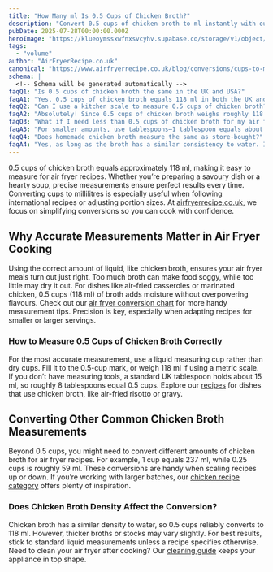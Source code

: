 ```yaml
---
title: "How Many ml Is 0.5 Cups of Chicken Broth?"
description: "Convert 0.5 cups of chicken broth to ml instantly with our easy guide—perfect for air fryer recipes and precise cooking!"
pubDate: 2025-07-28T00:00:00.000Z
heroImage: "https://klueoymssxwfnxsvcyhv.supabase.co/storage/v1/object/public/Shmucket/how-many-ml-is-0-5-cups-of-chicken-broth.webp"
tags:
  - "volume"
author: "AirFryerRecipe.co.uk"
canonical: "https://www.airfryerrecipe.co.uk/blog/conversions/cups-to-ml/how-many-ml-is-0-5-cups-of-chicken-broth"
schema: |
  <!-- Schema will be generated automatically -->
faqQ1: "Is 0.5 cups of chicken broth the same in the UK and USA?"
faqA1: "Yes, 0.5 cups of chicken broth equals 118 ml in both the UK and USA. While cup sizes can vary slightly by country, the standard metric conversion remains consistent for liquids like broth."
faqQ2: "Can I use a kitchen scale to measure 0.5 cups of chicken broth?"
faqA2: "Absolutely! Since 0.5 cups of chicken broth weighs roughly 118 grams (ml), a kitchen scale works well. Just set it to grams and pour until you reach the correct weight for precision."
faqQ3: "What if I need less than 0.5 cups of chicken broth for my air fryer recipe?"
faqA3: "For smaller amounts, use tablespoons—1 tablespoon equals about 15 ml. So, 2 tablespoons would be 30 ml, and 4 tablespoons make up roughly 0.25 cups (59 ml). Adjust as needed for your dish."
faqQ4: "Does homemade chicken broth measure the same as store-bought?"
faqA4: "Yes, as long as the broth has a similar consistency to water. If your homemade broth is thicker, you may need to adjust slightly. Strain it well before measuring for the most accurate results."
---
```

<p>0.5 cups of chicken broth equals approximately 118 ml, making it easy to measure for air fryer recipes. Whether you’re preparing a savoury dish or a hearty soup, precise measurements ensure perfect results every time. Converting cups to millilitres is especially useful when following international recipes or adjusting portion sizes. At <a href=https://www.airfryerrecipe.co.uk>airfryerrecipe.co.uk</a>, we focus on simplifying conversions so you can cook with confidence.</p>  

<h2>Why Accurate Measurements Matter in Air Fryer Cooking</h2>  
<p>Using the correct amount of liquid, like chicken broth, ensures your air fryer meals turn out just right. Too much broth can make food soggy, while too little may dry it out. For dishes like air-fried casseroles or marinated chicken, 0.5 cups (118 ml) of broth adds moisture without overpowering flavours. Check out our <a href=https://www.airfryerrecipe.co.uk/air-fryer-conversion-chart>air fryer conversion chart</a> for more handy measurement tips. Precision is key, especially when adapting recipes for smaller or larger servings.</p>  

<h3>How to Measure 0.5 Cups of Chicken Broth Correctly</h3>  
<p>For the most accurate measurement, use a liquid measuring cup rather than dry cups. Fill it to the 0.5-cup mark, or weigh 118 ml if using a metric scale. If you don’t have measuring tools, a standard UK tablespoon holds about 15 ml, so roughly 8 tablespoons equal 0.5 cups. Explore our <a href=https://www.airfryerrecipe.co.uk/recipes>recipes</a> for dishes that use chicken broth, like air-fried risotto or gravy.</p>  

<h2>Converting Other Common Chicken Broth Measurements</h2>  
<p>Beyond 0.5 cups, you might need to convert different amounts of chicken broth for air fryer recipes. For example, 1 cup equals 237 ml, while 0.25 cups is roughly 59 ml. These conversions are handy when scaling recipes up or down. If you’re working with larger batches, our <a href=https://www.airfryerrecipe.co.uk/recipe-category/chicken>chicken recipe category</a> offers plenty of inspiration.</p>  

<h3>Does Chicken Broth Density Affect the Conversion?</h3>  
<p>Chicken broth has a similar density to water, so 0.5 cups reliably converts to 118 ml. However, thicker broths or stocks may vary slightly. For best results, stick to standard liquid measurements unless a recipe specifies otherwise. Need to clean your air fryer after cooking? Our <a href=https://www.airfryerrecipe.co.uk/air-fryer-cleaner>cleaning guide</a> keeps your appliance in top shape.</p>
